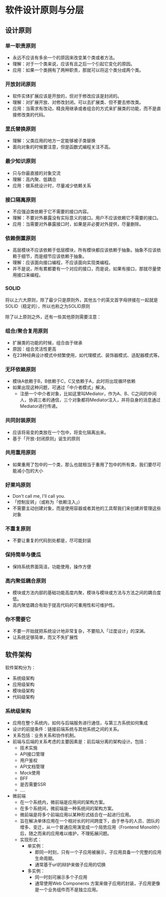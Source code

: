 # 软件设计原则与分层

## 设计原则
### 单一职责原则
* 永远不应该有多余一个的原因来改变某个类或者方法。
* 理解：对于一个类来说，应该有且之后一个引起它变化的原因。
* 应用：如果一个类拥有了两种职责，那就可以将这个类分成两个类。

### 开放封闭原则
* 软件实体扩展应该是开放的，但对于修改应该是封闭的。
* 理解：对扩展开放、对修改封闭。可以去扩展类、但不要去修改类。
* 应用：当需求有改动，精良用继承或者组合的方式来扩展类的功能，而不是直接修改类的代码。

### 里氏替换原则
* 理解：父类应用的地方一定能够被子类替换
* 面向对象的时候要注意，但是函数式编程关注不高。

### 最少知识原则
* 只与你最直接的对象交流
* 理解：高内聚、低耦合
* 应用：做系统设计时，尽量减少依赖关系

### 接口隔离原则
* 不应强迫类依赖于它不需要的接口内容。
* 理解：不要对外暴露没有实际意义的接口。用户不应该依赖它不需要的接口。
* 应用：当需要对外暴露接口时，如果是非必要对外提供，尽量删除。

### 依赖倒置原则
* 高层模块不应该依赖于低层模块，所有模块都应该依赖于抽象。抽象不应该依赖于细节，而是细节应该依赖于抽象。
* 理解：应该面向接口编程，不应该面向实现类编程。
* 并不是说，所有累都要有一个对应的接口，而是说，如果有接口，那就尽量使用接口来编程。

### SOLID
将以上六大原则，除了最少只是原则外，其他五个的英文首字母拼接在一起就是SOLID（稳定的），所以也称之为SOLID原则

除了以上原则之外，还有一些其他原则需要注意：

### 组合/聚合复用原则
* 扩展类的功能的时候，组合由于继承
* 原因：组合灵活性更高
* 在23种经典设计模式中频繁使用，如代理模式、装饰器模式、适配器模式等。

### 无环依赖原则
* 模块A依赖于B，B依赖于C，C又依赖于A，此时将出现循环依赖
* 如果出现这种问题，可通过「中介者模式」解决。
  * 注册一个中介者对象，比如这里叫Mediator，作为A、B、C之间的中间人，协调三者的通信，三个对象都将Mediator注入，并将自身的消息通过Mediator进行传递。

### 共同封装原则
* 应该将易变的类放在一个包中，将变化隔离出来。
* 基于「开放-封闭原则」诞生的原则

### 共用重用原则
* 如果重用了包中的一个类，那么也就相当于重用了包中的所有类，我们要尽可能减小包的大小

### 好莱坞原则
* Don't call me, I'll call you.
* 「控制反转」（或称为「依赖注入」）
* 不需要主动创建对象，而是使用容器或者其他的工具帮我们来创建并管理这些对象

### 不重复原则
* 不要让重复的代码到处都是，尽可能封装

### 保持简单与傻瓜
* 保持系统界面简洁，功能使用，操作方便

### 高内聚低耦合原则
* 模块或方法内部的基础功能高度内聚，模块与模块或方法与方法之间的耦合度低。
* 高内聚低耦合有助于提高代码的可重用性和可维护性。

### 你不需要它
* 不要一开始就把系统设计地非常复杂，不要陷入「过度设计」的深渊。
* 让系统足够简单，而又不失扩展性

## 软件架构
软件架构分为：
* 系统级架构
* 应用级架构
* 模块级架构
* 代码级架构

### 系统级架构
* 应用在整个系统内，如何与后端服务进行通信，与第三方系统如何集成
* 设计的前提条件：链接前端系统与其他系统之间的关系。
* 关系包括：业务关系和协作机制。
* 前端与后端的关系考虑的主要因素是：前后端分离的架构设计。包括：
  * 技术实施
  * API接口管理
  * 用户鉴权
  * API文档管理
  * Mock使用
  * BFF
  * 是否需要SSR
  * ....
* 微前端
  * 在一个系统内，微前端是应用间的架构方案。
  * 在多个系统间，微前端是一种系统间的架构方案。
  * 微前端是将多个前端应用以某种形式结合在一起进行应用。
  * 旨在解决单体应用在一个相对长的时间跨度下，由于参与的人员、团队的增多、变迁，从一个普通应用演变成一个局势应用（Frontend Monolith）后，随之而来的应用难以维护，不理拓展问题。
  * 实现形式：
    * 单实例：
      * 即同一时刻，只有一个子应用被展示，子应用具备一个完整的应用生命周期。
      * 通常基于url的辩护来做子应用的切换
    * 多实例：
      * 同一时刻可展示多个子应用
      * 通常使用Web Components 方案来做子应用的封装，子应用更像是一个业务组件而不是独立应用。
  
  